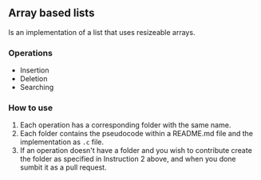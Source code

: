 ## Array based lists
Is an implementation of a list that uses resizeable arrays.

### Operations
- Insertion
- Deletion
- Searching

### How to use
1. Each operation has a corresponding folder with the same name.
2. Each folder contains the pseudocode within a README.md file and the implementation as ```.c``` file.
3. If an operation doesn't have a folder and you wish to contribute create the folder as specified in Instruction 2 above, and when you done sumbit it as a pull request.
